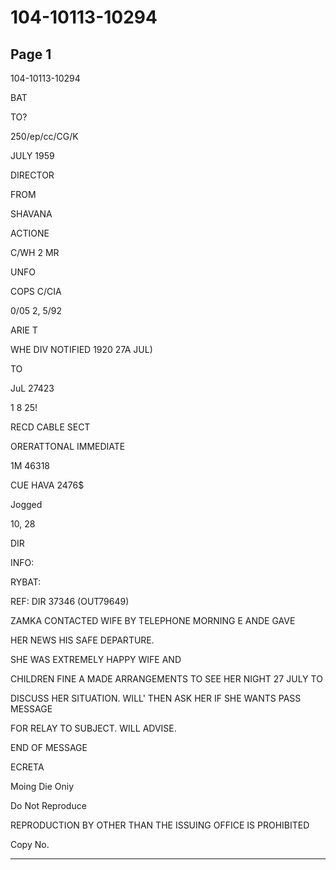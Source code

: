 # 104-10113-10294

## Page 1

104-10113-10294

BAT

TO?

250/ep/cc/CG/K

JULY 1959

DIRECTOR

FROM

SHAVANA

ACTIONE

C/WH 2 MR

UNFO

COPS C/CIA

0/05 2, 5/92

ARIE T

WHE DIV NOTIFIED 1920 27A JUL)

TO

JuL 27423

1 8 25!

RECD CABLE SECT

ORERATTONAL IMMEDIATE

1M 46318

CUE HAVA 2476$

Jogged

10, 28

DIR

INFO:

RYBAT:

REF: DIR 37346 (OUT79649)

ZAMKA CONTACTED WIFE BY TELEPHONE MORNING E ANDE GAVE

HER NEWS HIS SAFE DEPARTURE.

SHE WAS EXTREMELY HAPPY WIFE AND

CHILDREN FINE A MADE ARRANGEMENTS TO SEE HER NIGHT 27 JULY TO

DISCUSS HER SITUATION. WILL' THEN ASK HER IF SHE WANTS PASS MESSAGE

FOR RELAY TO SUBJECT. WILL ADVISE.

END OF MESSAGE

ECRETA

Moing Die Oniy

Do Not Reproduce

REPRODUCTION BY OTHER THAN THE ISSUING OFFICE IS PROHIBITED

Copy No.

---

